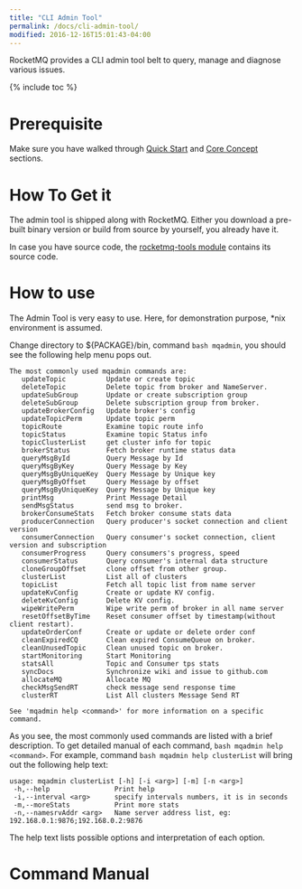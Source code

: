 ```yaml
---
title: "CLI Admin Tool"
permalink: /docs/cli-admin-tool/
modified: 2016-12-16T15:01:43-04:00
---
```


RocketMQ provides a CLI admin tool belt to query, manage and diagnose various issues.

{% include toc %}

# Prerequisite 

Make sure you have walked through [Quick Start](/docs/quick-start/) and [Core Concept](/docs/core-concept/) sections.


# How To Get it

The admin tool is shipped along with RocketMQ. Either you download a pre-built binary version or build from source by yourself, you already have it.

In case you have source code, the [rocketmq-tools module](https://github.com/apache/incubator-rocketmq/tree/master/tools) contains its source code.

# How to use

The Admin Tool is very easy to use. Here, for demonstration purpose, *nix environment is assumed.

Change directory to ${PACKAGE}/bin, command `bash mqadmin`, you should see the following help menu pops out.

    The most commonly used mqadmin commands are:
       updateTopic          Update or create topic
       deleteTopic          Delete topic from broker and NameServer.
       updateSubGroup       Update or create subscription group
       deleteSubGroup       Delete subscription group from broker.
       updateBrokerConfig   Update broker's config
       updateTopicPerm      Update topic perm
       topicRoute           Examine topic route info
       topicStatus          Examine topic Status info
       topicClusterList     get cluster info for topic
       brokerStatus         Fetch broker runtime status data
       queryMsgById         Query Message by Id
       queryMsgByKey        Query Message by Key
       queryMsgByUniqueKey  Query Message by Unique key
       queryMsgByOffset     Query Message by offset
       queryMsgByUniqueKey  Query Message by Unique key
       printMsg             Print Message Detail
       sendMsgStatus        send msg to broker.
       brokerConsumeStats   Fetch broker consume stats data
       producerConnection   Query producer's socket connection and client version
       consumerConnection   Query consumer's socket connection, client version and subscription
       consumerProgress     Query consumers's progress, speed
       consumerStatus       Query consumer's internal data structure
       cloneGroupOffset     clone offset from other group.
       clusterList          List all of clusters
       topicList            Fetch all topic list from name server
       updateKvConfig       Create or update KV config.
       deleteKvConfig       Delete KV config.
       wipeWritePerm        Wipe write perm of broker in all name server
       resetOffsetByTime    Reset consumer offset by timestamp(without client restart).
       updateOrderConf      Create or update or delete order conf
       cleanExpiredCQ       Clean expired ConsumeQueue on broker.
       cleanUnusedTopic     Clean unused topic on broker.
       startMonitoring      Start Monitoring
       statsAll             Topic and Consumer tps stats
       syncDocs             Synchronize wiki and issue to github.com
       allocateMQ           Allocate MQ
       checkMsgSendRT       check message send response time
       clusterRT            List All clusters Message Send RT
    
    See 'mqadmin help <command>' for more information on a specific command.


As you see, the most commonly used commands are listed with a brief description. To get detailed manual of each command, `bash mqadmin help <command>`. For example, command `bash mqadmin help clusterList` will bring out the following help text:

    usage: mqadmin clusterList [-h] [-i <arg>] [-m] [-n <arg>]
     -h,--help                Print help
     -i,--interval <arg>      specify intervals numbers, it is in seconds
     -m,--moreStats           Print more stats
     -n,--namesrvAddr <arg>   Name server address list, eg: 192.168.0.1:9876;192.168.0.2:9876


The help text lists possible options and interpretation of each option. 


# Command Manual